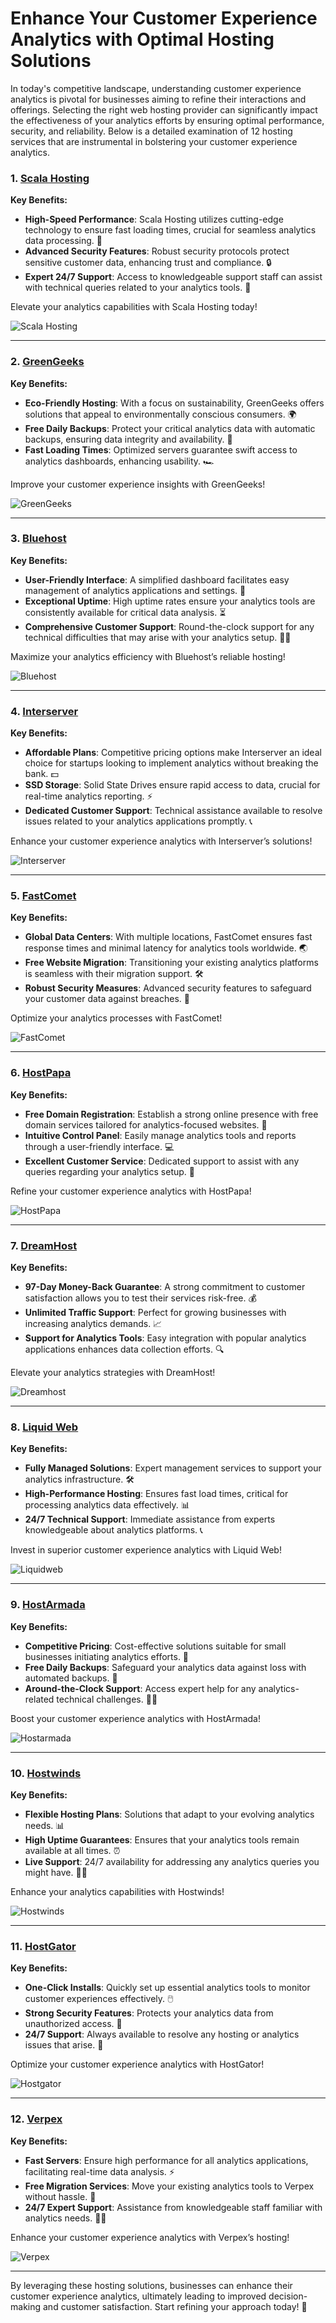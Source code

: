 # Enhance Your Customer Experience Analytics with Optimal Hosting Solutions

In today's competitive landscape, understanding customer experience analytics is pivotal for businesses aiming to refine their interactions and offerings. Selecting the right web hosting provider can significantly impact the effectiveness of your analytics efforts by ensuring optimal performance, security, and reliability. Below is a detailed examination of 12 hosting services that are instrumental in bolstering your customer experience analytics.

### 1. [Scala Hosting](https://snipitx.com/scala-jy)
**Key Benefits:**
- **High-Speed Performance**: Scala Hosting utilizes cutting-edge technology to ensure fast loading times, crucial for seamless analytics data processing. 🚀
- **Advanced Security Features**: Robust security protocols protect sensitive customer data, enhancing trust and compliance. 🔒
- **Expert 24/7 Support**: Access to knowledgeable support staff can assist with technical queries related to your analytics tools. 💬

Elevate your analytics capabilities with Scala Hosting today!

![Scala Hosting](https://i.imgur.com/uJ5JIK3.png "Scala Web Hosting")

---

### 2. [GreenGeeks](https://snipitx.com/greengeeks-jy)
**Key Benefits:**
- **Eco-Friendly Hosting**: With a focus on sustainability, GreenGeeks offers solutions that appeal to environmentally conscious consumers. 🌍
- **Free Daily Backups**: Protect your critical analytics data with automatic backups, ensuring data integrity and availability. 📂
- **Fast Loading Times**: Optimized servers guarantee swift access to analytics dashboards, enhancing usability. 🏎️

Improve your customer experience insights with GreenGeeks!

![GreenGeeks](https://i.imgur.com/eEwuntu.jpg "GreenGeeks Hosting")

---

### 3. [Bluehost](https://snipitx.com/bluehost-jy)
**Key Benefits:**
- **User-Friendly Interface**: A simplified dashboard facilitates easy management of analytics applications and settings. 🔧
- **Exceptional Uptime**: High uptime rates ensure your analytics tools are consistently available for critical data analysis. ⏳
- **Comprehensive Customer Support**: Round-the-clock support for any technical difficulties that may arise with your analytics setup. 👩‍💻

Maximize your analytics efficiency with Bluehost’s reliable hosting!

![Bluehost](https://i.imgur.com/PasFF9E.jpeg "Bluehost Hosting")

---

### 4. [Interserver](https://snipitx.com/interserver-jy)
**Key Benefits:**
- **Affordable Plans**: Competitive pricing options make Interserver an ideal choice for startups looking to implement analytics without breaking the bank. 💵
- **SSD Storage**: Solid State Drives ensure rapid access to data, crucial for real-time analytics reporting. ⚡
- **Dedicated Customer Support**: Technical assistance available to resolve issues related to your analytics applications promptly. 📞

Enhance your customer experience analytics with Interserver’s solutions!

![Interserver](https://i.imgur.com/OM5dOEW.jpeg "Interserver Hosting")

---

### 5. [FastComet](https://snipitx.com/fastcomet-jy)
**Key Benefits:**
- **Global Data Centers**: With multiple locations, FastComet ensures fast response times and minimal latency for analytics tools worldwide. 🌏
- **Free Website Migration**: Transitioning your existing analytics platforms is seamless with their migration support. 🛠️
- **Robust Security Measures**: Advanced security features to safeguard your customer data against breaches. 🔐

Optimize your analytics processes with FastComet!

![FastComet](https://i.imgur.com/7qgXuWp.png "FastComet Hosting")

---

### 6. [HostPapa](https://snipitx.com/hostpapa-jy)
**Key Benefits:**
- **Free Domain Registration**: Establish a strong online presence with free domain services tailored for analytics-focused websites. 🌟
- **Intuitive Control Panel**: Easily manage analytics tools and reports through a user-friendly interface. 💻
- **Excellent Customer Service**: Dedicated support to assist with any queries regarding your analytics setup. 🤝

Refine your customer experience analytics with HostPapa!

![HostPapa](https://i.imgur.com/ouDTkvl.jpeg "HostPapa Hosting")

---

### 7. [DreamHost](https://snipitx.com/dreamhost-jy)
**Key Benefits:**
- **97-Day Money-Back Guarantee**: A strong commitment to customer satisfaction allows you to test their services risk-free. 💰
- **Unlimited Traffic Support**: Perfect for growing businesses with increasing analytics demands. 📈
- **Support for Analytics Tools**: Easy integration with popular analytics applications enhances data collection efforts. 🔍

Elevate your analytics strategies with DreamHost!

![Dreamhost](https://i.imgur.com/rXIg8ip.jpeg "Dreamhost Hosting")

---

### 8. [Liquid Web](https://snipitx.com/liquidweb-jy)
**Key Benefits:**
- **Fully Managed Solutions**: Expert management services to support your analytics infrastructure. 🛠️
- **High-Performance Hosting**: Ensures fast load times, critical for processing analytics data effectively. 📊
- **24/7 Technical Support**: Immediate assistance from experts knowledgeable about analytics platforms. 📞

Invest in superior customer experience analytics with Liquid Web!

![Liquidweb](https://i.imgur.com/4IvT9SC.jpeg "Liquidweb Hosting")

---

### 9. [HostArmada](https://snipitx.com/hostarmada-jy)
**Key Benefits:**
- **Competitive Pricing**: Cost-effective solutions suitable for small businesses initiating analytics efforts. 💸
- **Free Daily Backups**: Safeguard your analytics data against loss with automated backups. 🔄
- **Around-the-Clock Support**: Access expert help for any analytics-related technical challenges. 🙋‍♂️

Boost your customer experience analytics with HostArmada!

![Hostarmada](https://i.imgur.com/KFbdf3o.jpeg "Hostarmada Hosting")

---

### 10. [Hostwinds](https://snipitx.com/hostwinds-jy)
**Key Benefits:**
- **Flexible Hosting Plans**: Solutions that adapt to your evolving analytics needs. 📊
- **High Uptime Guarantees**: Ensures that your analytics tools remain available at all times. ⏰
- **Live Support**: 24/7 availability for addressing any analytics queries you might have. 👨‍💻

Enhance your analytics capabilities with Hostwinds!

![Hostwinds](https://i.imgur.com/53aSNXx.jpeg "Hostwinds Hosting")

---

### 11. [HostGator](https://snipitx.com/hostgator-jy)
**Key Benefits:**
- **One-Click Installs**: Quickly set up essential analytics tools to monitor customer experiences effectively. 🖱️
- **Strong Security Features**: Protects your analytics data from unauthorized access. 🔐
- **24/7 Support**: Always available to resolve any hosting or analytics issues that arise. 💬

Optimize your customer experience analytics with HostGator!

![Hostgator](https://i.imgur.com/BcVkH57.jpeg "Hostgator Hosting")

---

### 12. [Verpex](https://snipitx.com/verpex-jy)
**Key Benefits:**
- **Fast Servers**: Ensure high performance for all analytics applications, facilitating real-time data analysis. ⚡
- **Free Migration Services**: Move your existing analytics tools to Verpex without hassle. 🔄
- **24/7 Expert Support**: Assistance from knowledgeable staff familiar with analytics needs. 👩‍💻

Enhance your customer experience analytics with Verpex’s hosting!

![Verpex](https://i.imgur.com/6x5LhiS.jpeg "Verpex Hosting")

---

By leveraging these hosting solutions, businesses can enhance their customer experience analytics, ultimately leading to improved decision-making and customer satisfaction. Start refining your approach today! 🌟
